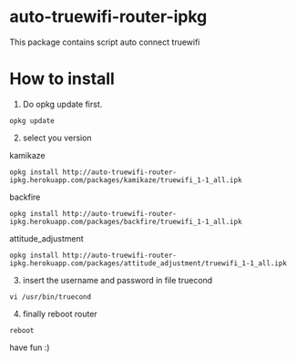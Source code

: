 auto-truewifi-router-ipkg
=========================

This package contains script auto connect truewifi

How to install
==============
1. Do opkg update first.
```shell
opkg update
```

2. select you version

kamikaze
```shell
opkg install http://auto-truewifi-router-ipkg.herokuapp.com/packages/kamikaze/truewifi_1-1_all.ipk
```

backfire
```shell
opkg install http://auto-truewifi-router-ipkg.herokuapp.com/packages/backfire/truewifi_1-1_all.ipk
```

attitude_adjustment
```shell
opkg install http://auto-truewifi-router-ipkg.herokuapp.com/packages/attitude_adjustment/truewifi_1-1_all.ipk
```

3. insert the username and password in file truecond
```shell
vi /usr/bin/truecond
```

4. finally reboot router
```shell
reboot
```

have fun :)
